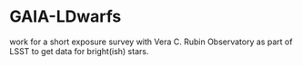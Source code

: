 # GAIA-LDwarfs
work for a short exposure survey with Vera C. Rubin Observatory as part of LSST to get data for bright(ish) stars. 
